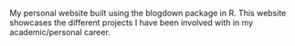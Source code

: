 My personal website built using the blogdown package in R. This website showcases the different projects I have been involved with in my academic/personal career.
